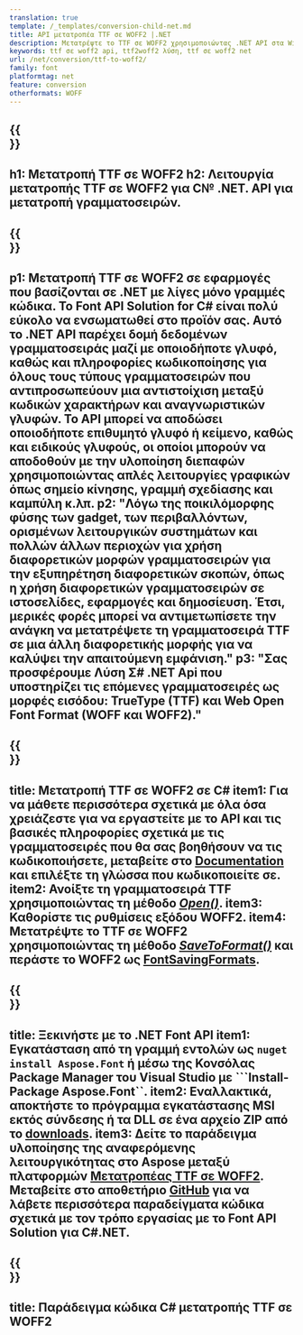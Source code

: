 ```yaml
---
translation: true
template: /_templates/conversion-child-net.md
title: API μετατροπέα TTF σε WOFF2 |.NET
description: Μετατρέψτε το TTF σε WOFF2 χρησιμοποιώντας .NET API στα Windows. Ενσωματώστε αυτήν τη λειτουργία μετατροπής εγγενών γραμματοσειρών TTF σε WOFF2 στη δική σας λύση.
keywords: ttf σε woff2 api, ttf2woff2 λύση, ttf σε woff2 net
url: /net/conversion/ttf-to-woff2/
family: font
platformtag: net
feature: conversion
otherformats: WOFF
---
```


{{<section banner>}}
---
h1: Μετατροπή TTF σε WOFF2
h2: Λειτουργία μετατροπής TTF σε WOFF2 για C№ .NET. API για μετατροπή γραμματοσειρών.
---

{{<section overview>}}
---
p1: Μετατροπή TTF σε WOFF2 σε εφαρμογές που βασίζονται σε .NET με λίγες μόνο γραμμές κώδικα. Το Font API Solution for С# είναι πολύ εύκολο να ενσωματωθεί στο προϊόν σας. Αυτό το .NET API παρέχει δομή δεδομένων γραμματοσειράς μαζί με οποιοδήποτε γλυφό, καθώς και πληροφορίες κωδικοποίησης για όλους τους τύπους γραμματοσειρών που αντιπροσωπεύουν μια αντιστοίχιση μεταξύ κωδικών χαρακτήρων και αναγνωριστικών γλυφών. Το API μπορεί να αποδώσει οποιοδήποτε επιθυμητό γλυφό ή κείμενο, καθώς και ειδικούς γλυφούς, οι οποίοι μπορούν να αποδοθούν με την υλοποίηση διεπαφών χρησιμοποιώντας απλές λειτουργίες γραφικών όπως σημείο κίνησης, γραμμή σχεδίασης και καμπύλη κ.λπ.
p2: "Λόγω της ποικιλόμορφης φύσης των gadget, των περιβαλλόντων, ορισμένων λειτουργικών συστημάτων και πολλών άλλων περιοχών για χρήση διαφορετικών μορφών γραμματοσειρών για την εξυπηρέτηση διαφορετικών σκοπών, όπως η χρήση διαφορετικών γραμματοσειρών σε ιστοσελίδες, εφαρμογές και δημοσίευση. Έτσι, μερικές φορές μπορεί να αντιμετωπίσετε την ανάγκη να μετατρέψετε τη γραμματοσειρά TTF σε μια άλλη διαφορετικής μορφής για να καλύψει την απαιτούμενη εμφάνιση."
p3: "Σας προσφέρουμε Λύση Σ# .NET Api που υποστηρίζει τις επόμενες γραμματοσειρές ως μορφές εισόδου: TrueType (TTF) και Web Open Font Format (WOFF και WOFF2)."
---

{{<section feature1>}}
---
title: Μετατροπή TTF σε WOFF2 σε C#
item1: Για να μάθετε περισσότερα σχετικά με όλα όσα χρειάζεστε για να εργαστείτε με το API και τις βασικές πληροφορίες σχετικά με τις γραμματοσειρές που θα σας βοηθήσουν να τις κωδικοποιήσετε, μεταβείτε στο [Documentation](https://docs.aspose.com/font/) και επιλέξτε τη γλώσσα που κωδικοποιείτε σε.
item2: Ανοίξτε τη γραμματοσειρά TTF χρησιμοποιώντας τη μέθοδο [*Open()*](https://reference.aspose.com/font/net/aspose.font/font/open/).
item3: Καθορίστε τις ρυθμίσεις εξόδου WOFF2.
item4: Μετατρέψτε το TTF σε WOFF2 χρησιμοποιώντας τη μέθοδο [*SaveToFormat()*](https://reference.aspose.com/font/net/aspose.font/font/savetoformat/) και περάστε το WOFF2 ως [FontSavingFormats](https://reference.aspose.com/font/net/aspose.font/fontsavingformats/).
---

{{<section feature2>}}
---
title: Ξεκινήστε με το .NET Font API
item1: Εγκατάσταση από τη γραμμή εντολών ως ```nuget install Aspose.Font``` ή μέσω της Κονσόλας Package Manager του Visual Studio με ```Install-Package Aspose.Font``.
item2: Εναλλακτικά, αποκτήστε το πρόγραμμα εγκατάστασης MSI εκτός σύνδεσης ή τα DLL σε ένα αρχείο ZIP από το [downloads](https://releases.aspose.com/font/net/).
item3: Δείτε το παράδειγμα υλοποίησης της αναφερόμενης λειτουργικότητας στο Aspose μεταξύ πλατφορμών [Μετατροπέας TTF σε WOFF2](https://products.aspose.app/font/conversion/ttf-to-woff2). Μεταβείτε στο αποθετήριο [GitHub](https://github.com/aspose-font/Aspose.Font-Documentation/tree/master/net-examples) για να λάβετε περισσότερα παραδείγματα κώδικα σχετικά με τον τρόπο εργασίας με το Font API Solution για C#.NET.
---

{{<section codeexample>}}
---
title: Παράδειγμα κώδικα C# μετατροπής TTF σε WOFF2
---